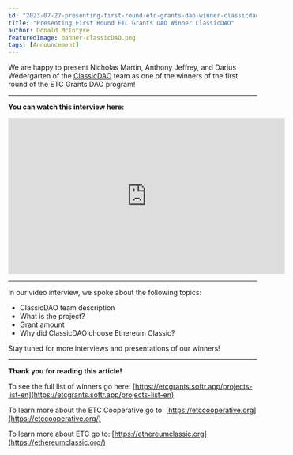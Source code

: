 ```yaml
---
id: "2023-07-27-presenting-first-round-etc-grants-dao-winner-classicdao-en"
title: "Presenting First Round ETC Grants DAO Winner ClassicDAO"
author: Donald McIntyre
featuredImage: banner-classicDAO.png
tags: [Announcement]
---
```


We are happy to present Nicholas Martin, Anthony Jeffrey, and Darius Wedergarten of the [ClassicDAO](https://classicdao.one/) team as one of the winners of the first round of the ETC Grants DAO program!

---

**You can watch this interview here:**

<iframe width="560" height="315" src="https://www.youtube.com/embed/Ucud3lovTOA" title="YouTube video player" frameborder="0" allow="accelerometer; autoplay; clipboard-write; encrypted-media; gyroscope; picture-in-picture; web-share" allowfullscreen></iframe>

---

In our video interview, we spoke about the following topics:

- ClassicDAO team description
- What is the project?
- Grant amount
- Why did ClassicDAO choose Ethereum Classic?

Stay tuned for more interviews and presentations of our winners!

---

**Thank you for reading this article!**

To see the full list of winners go here: [https://etcgrants.softr.app/projects-list-en](https://etcgrants.softr.app/projects-list-en)

To learn more about the ETC Cooperative go to:  [https://etccooperative.org](https://etccooperative.org/)

To learn more about ETC go to:  [https://ethereumclassic.org](https://ethereumclassic.org/)

